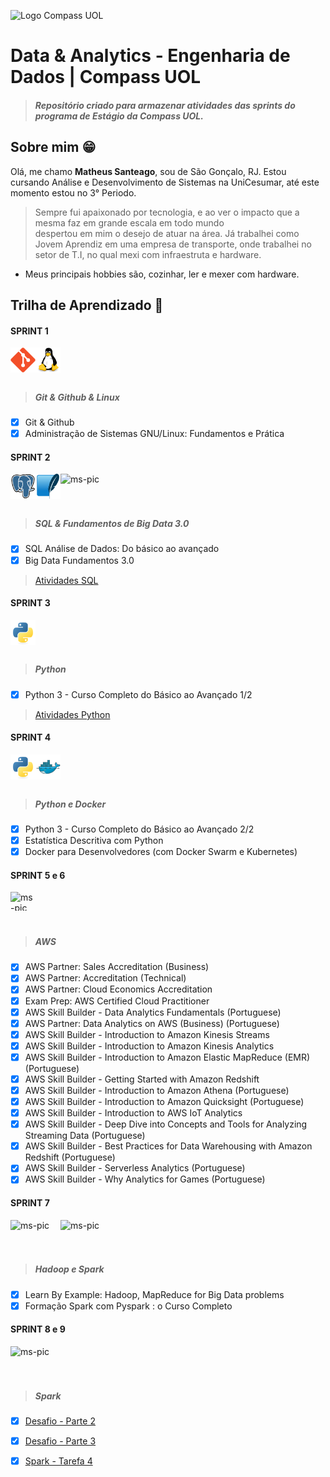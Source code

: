 ![Logo Compass UOL](https://upload.wikimedia.org/wikipedia/commons/4/45/Logo_CompassoUOL_Positivo.png)

# Data & Analytics - Engenharia de Dados | Compass UOL

>##### Repositório criado para armazenar atividades das sprints do programa de Estágio da Compass UOL.

## Sobre mim 😁
    
Olá, me chamo **Matheus Santeago**, sou de São Gonçalo, RJ. Estou cursando Análise e Desenvolvimento de Sistemas na UniCesumar, até este momento estou no 3° Periodo. 

> Sempre fui apaixonado por tecnologia, e ao ver o impacto que a mesma faz em grande escala em todo mundo <br> despertou em mim o desejo de atuar na área.
Já trabalhei como Jovem Aprendiz em uma empresa de transporte, onde trabalhei no setor de T.I, no qual mexi com infraestruta e hardware.

-  Meus principais hobbies são, cozinhar, ler e mexer com hardware. 

## Trilha de Aprendizado 💫

#### **SPRINT 1** 

<div>
    <img align="left" alt="ms-pic" height="40" src="https://github.com/devicons/devicon/blob/master/icons/git/git-original.svg">
    <img align="left" alt="ms-pic" height="40" src="https://github.com/devicons/devicon/blob/master/icons/linux/linux-original.svg">
</div>
<br><br><br>

>##### Git & Github & Linux
- [X] Git & Github
- [X] Administração de Sistemas GNU/Linux: Fundamentos e Prática

#### **SPRINT 2** 

<div>
    <img align="left" alt="ms-pic" height="40" src="https://github.com/devicons/devicon/blob/master/icons/postgresql/postgresql-original.svg">
    <img align="left" alt="ms-pic" height="40" src="https://github.com/devicons/devicon/blob/master/icons/sqlite/sqlite-original.svg">
    <img align="left" alt="ms-pic" height="40" src="https://cdn-icons-png.flaticon.com/512/4694/4694320.png">
</div>
<br><br><br>

>##### SQL & Fundamentos de Big Data 3.0 
- [X] SQL Análise de Dados: Do básico ao avançado
- [X] Big Data Fundamentos 3.0

>[Atividades SQL ](https://github.com/MatheusSanteago/Sprints-CompassUOL/blob/main/Sprint2/SQL)

#### **SPRINT 3** 

<div>
    <img align="left" alt="ms-pic" height="40" src="https://github.com/devicons/devicon/blob/master/icons/python/python-original.svg">
</div>
<br><br><br>

>##### Python
- [X] Python 3 - Curso Completo do Básico ao Avançado 1/2

>[Atividades Python](https://github.com/MatheusSanteago/Sprints-CompassUOL/tree/main/Sprint3)

#### **SPRINT 4** 

<div>
    <img align="left" alt="ms-pic" height="40" src="https://github.com/devicons/devicon/blob/master/icons/python/python-original.svg">
    <img align="left" alt="ms-pic" height="40" src="https://github.com/devicons/devicon/blob/master/icons/docker/docker-original.svg">
</div>
<br><br><br>

>##### Python e Docker
- [X] Python 3 - Curso Completo do Básico ao Avançado 2/2 
- [X] Estatística Descritiva com Python
- [X] Docker para Desenvolvedores (com Docker Swarm e Kubernetes)

#### **SPRINT 5 e 6** 

<div>
    <img align="left" alt="ms-pic" height="30" width="40" src="https://logodownload.org/wp-content/uploads/2017/11/amazon-web-services-logo.png">
</div>
<br><br><br>

>##### AWS
- [X] AWS Partner: Sales Accreditation (Business)
- [X] AWS Partner: Accreditation (Technical)
- [X] AWS Partner: Cloud Economics Accreditation
- [X] Exam Prep: AWS Certified Cloud Practitioner
- [X] AWS Skill Builder - Data Analytics Fundamentals (Portuguese)
- [X] AWS Partner: Data Analytics on AWS (Business) (Portuguese)
- [X] AWS Skill Builder - Introduction to Amazon Kinesis Streams
- [X] AWS Skill Builder - Introduction to Amazon Kinesis Analytics
- [X] AWS Skill Builder - Introduction to Amazon Elastic MapReduce (EMR) (Portuguese)
- [X] AWS Skill Builder - Getting Started with Amazon Redshift
- [X] AWS Skill Builder - Introduction to Amazon Athena (Portuguese)
- [X] AWS Skill Builder - Introduction to Amazon Quicksight (Portuguese)
- [X] AWS Skill Builder - Introduction to AWS IoT Analytics
- [X] AWS Skill Builder - Deep Dive into Concepts and Tools for Analyzing Streaming Data (Portuguese)
- [X] AWS Skill Builder - Best Practices for Data Warehousing with Amazon Redshift (Portuguese)
- [X] AWS Skill Builder - Serverless Analytics (Portuguese)
- [X] AWS Skill Builder - Why Analytics for Games (Portuguese)

#### **SPRINT 7** 

<div>
    <img align="left" alt="ms-pic" height="40" width="80" src="https://upload.wikimedia.org/wikipedia/commons/thumb/f/f3/Apache_Spark_logo.svg/2560px-Apache_Spark_logo.svg.png">
    <img align="left" alt="ms-pic" height="40" width="90" src="https://upload.wikimedia.org/wikipedia/commons/thumb/0/0e/Hadoop_logo.svg/1280px-Hadoop_logo.svg.png">
</div>
<br><br><br>

>##### Hadoop e Spark

- [X] Learn By Example: Hadoop, MapReduce for Big Data problems
- [X] Formação Spark com Pyspark : o Curso Completo

#### **SPRINT 8 e 9** 

<div>
    <img align="left" alt="ms-pic" height="40" width="80" src="https://upload.wikimedia.org/wikipedia/commons/thumb/f/f3/Apache_Spark_logo.svg/2560px-Apache_Spark_logo.svg.png">
</div>
<br><br><br>

>##### Spark

- [X] [Desafio - Parte 2](https://github.com/MatheusSanteago/Sprints-CompassUOL/tree/main/Sprint8/Desafio-ParteII)
- [X] [Desafio - Parte 3](https://github.com/MatheusSanteago/Sprints-CompassUOL/tree/main/Sprint9/Desafio)
- [X] [Spark - Tarefa 4](https://github.com/MatheusSanteago/Sprints-CompassUOL/tree/main/Sprint8/Tarefa4)


